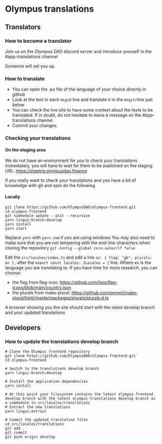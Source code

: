 # Olympus translations

## Translators

### How to become a translator

Join us on the Olympus DAO discord server and introduce yourself in the #app-translations channel

Someone will set you up.

### How to translate

- You can open the .po file of the language of your choice directly in github
- Look at the text in each `msgid` line and translate it in the `msgstr`line just below
- You can check the live site to have some context about the texts to be translated. If in doubt, do not hesitate to leave a message on the #app-translations channel
- Commit your changes

### Checking your translations

#### On the staging area

We do not have an environment for you to check your translations immediately, you will have to wait for them to be published on the staging URL: https://staging.olympusdao.finance

If you really want to check your translations and you have a bit of knowledge with git and npm do the following

#### Locally

```
git clone https://github.com/OlympusDAO/olympus-frontend.git
cd olympus-frontend
git submodule update --init --recursive
yarn lingui:branch:develop
yarn install
yarn start
```

Replace `yarn` with `yarn.cmd` if you are using windows
You may also need to make sure that you are not tempering with the end-line characters when cloning the repository `git config --global core.autocrlf false`

Edit the `src/locales/index.ts` and add a line `xx: { flag: "gb", plurals: en },` after the `export const locales: ILocales = {` line. Where xx is the language you are translating to.
If you have time for more research, you can choose:

- the flag from flag-icon: https://github.com/lipis/flag-icons/blob/main/country.json
- the plurals from make-plural: https://github.com/eemeli/make-plural/blob/master/packages/plurals/plurals.d.ts

A browser showing you the site should start with the latest develop branch and your updated translations

## Developers

### How to update the translations develop branch

```
# Clone the Olympus frontend repository
git clone https://github.com/OlympusDAO/olympus-frontend.git`
cd olympus-frontend

# Switch to the translations develop branch
yarn lingui:branch:develop

# Install the application dependencies
yarn install

# At this point your filesystem contains the latest olympus-frontend develop branch with the latest olympus-translations develop branch as a submodule in src/locales/translations
# Extract the new translations
yarn lingui:extract

# Commit the updated translation files
cd src/locales/translations
git add .
git commit
git push origin develop
```
